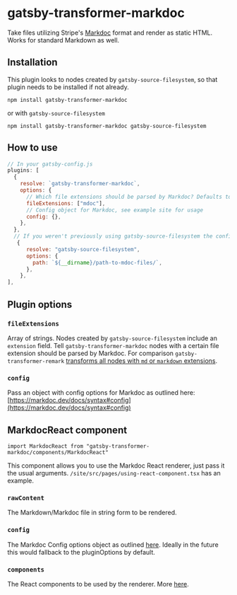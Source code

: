 # gatsby-transformer-markdoc

Take files utilizing Stripe's [Markdoc](https://markdoc.dev/) format and render as static HTML. Works for standard Markdown as well.

## Installation

This plugin looks to nodes created by `gatsby-source-filesystem`, so that plugin needs to be installed if not already.

`npm install gatsby-transformer-markdoc`

or with `gatsby-source-filesystem`

```
npm install gatsby-transformer-markdoc gatsby-source-filesystem
```

## How to use

```javascript
// In your gatsby-config.js
plugins: [
  {
    resolve: `gatsby-transformer-markdoc`,
    options: {
      // Which file extensions should be parsed by Markdoc? Defaults to 'Markdoc'
      fileExtensions: ["mdoc"],
      // Config object for Markdoc, see example site for usage
      config: {},
    },
  },
  // If you weren't previously using gatsby-source-filesystem the config would look something like this
   {
      resolve: "gatsby-source-filesystem",
      options: {
        path: `${__dirname}/path-to-mdoc-files/`,
      },
    },
],
```

## Plugin options

### `fileExtensions`

Array of strings. Nodes created by `gatsby-source-filesystem` include an `extension` field. Tell `gatsby-transformer-markdoc` nodes with a certain file extension should be parsed by Markdoc. For comparison `gatsby-transformer-remark` [transforms all nodes with `md` or `markdown` extensions](https://github.com/gatsbyjs/gatsby/tree/master/packages/gatsby-transformer-remark#parsing-algorithm).

### `config`

Pass an object with config options for Markdoc as outlined here: [https://markdoc.dev/docs/syntax#config](https://markdoc.dev/docs/syntax#config)

## MarkdocReact component

```
import MarkdocReact from "gatsby-transformer-markdoc/components/MarkdocReact"
```

This component allows you to use the Markdoc React renderer, just pass it the usual arguments. `/site/src/pages/using-react-component.tsx` has an example.

### `rawContent`

The Markdown/Markdoc file in string form to be rendered.

### `config`

The Markdoc Config options object as outlined [here](https://markdoc.dev/docs/syntax#config). Ideally in the future this would fallback to the pluginOptions by default.

### `components`

The React components to be used by the renderer. More [here](https://markdoc.dev/docs/render#react).

